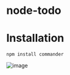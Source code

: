 # node-todo
# Installation
`npm install commander`


![image](https://user-images.githubusercontent.com/66003758/176991803-aa7ef40e-733a-4821-ab6d-6e7d1b40f447.png)
